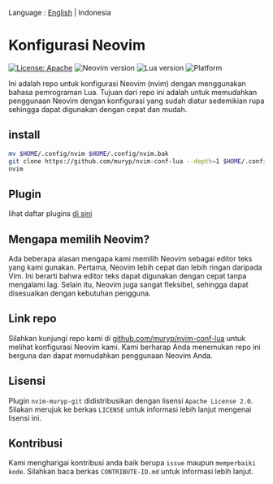 Language : [English](./README.md) | Indonesia
# Konfigurasi Neovim

[![License: Apache](https://img.shields.io/badge/License-Apache-blue.svg)](https://opensource.org/licenses/Apache-2.0)
![Neovim version](https://img.shields.io/badge/Neovim-0.8.x-green.svg)
![Lua version](https://img.shields.io/badge/Lua-5.4-yellow.svg)
![Platform](https://img.shields.io/badge/Platform-Linux%20%7C%20MacOS%20%7C%20Windows-lightgrey.svg)

Ini adalah repo untuk konfigurasi Neovim (nvim) dengan menggunakan bahasa pemrograman Lua. Tujuan dari repo ini adalah untuk memudahkan penggunaan Neovim dengan konfigurasi yang sudah diatur sedemikian rupa sehingga dapat digunakan dengan cepat dan mudah.

## install
```bash
mv $HOME/.config/nvim $HOME/.config/nvim.bak
git clone https://github.com/muryp/nvim-conf-lua --depth=1 $HOME/.config/nvim
nvim
```

## Plugin
lihat daftar plugins [di sini](./PLUGINS.md)

## Mengapa memilih Neovim?

Ada beberapa alasan mengapa kami memilih Neovim sebagai editor teks yang kami gunakan. Pertama, Neovim lebih cepat dan lebih ringan daripada Vim. Ini berarti bahwa editor teks dapat digunakan dengan cepat tanpa mengalami lag. Selain itu, Neovim juga sangat fleksibel, sehingga dapat disesuaikan dengan kebutuhan pengguna.

## Link repo

Silahkan kunjungi repo kami di [github.com/muryp/nvim-conf-lua](https://github.com/muryp/nvim-conf-lua) untuk melihat konfigurasi Neovim kami. Kami berharap Anda menemukan repo ini berguna dan dapat memudahkan penggunaan Neovim Anda.

## Lisensi
Plugin `nvim-muryp-git` didistribusikan dengan lisensi `Apache License 2.0`. Silakan merujuk ke berkas `LICENSE` untuk informasi lebih lanjut mengenai lisensi ini.

## Kontribusi
Kami mengharigai kontribusi anda baik berupa `issue` maupun `memperbaiki kode`. Silahkan baca berkas `CONTRIBUTE-ID.md` untuk informasi lebih lanjut.